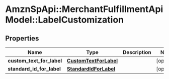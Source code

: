 # AmznSpApi::MerchantFulfillmentApiModel::LabelCustomization

## Properties
Name | Type | Description | Notes
------------ | ------------- | ------------- | -------------
**custom_text_for_label** | [**CustomTextForLabel**](CustomTextForLabel.md) |  | [optional] 
**standard_id_for_label** | [**StandardIdForLabel**](StandardIdForLabel.md) |  | [optional] 

